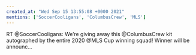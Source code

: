 ```yaml
---
created_at: "Wed Sep 15 13:55:08 +0000 2021"
mentions: ['SoccerCooligans', 'ColumbusCrew', 'MLS']
---
```


RT @SoccerCooligans: We’re giving away this @ColumbusCrew kit autographed by the entire 2020 @MLS Cup winning squad! Winner will be announc…